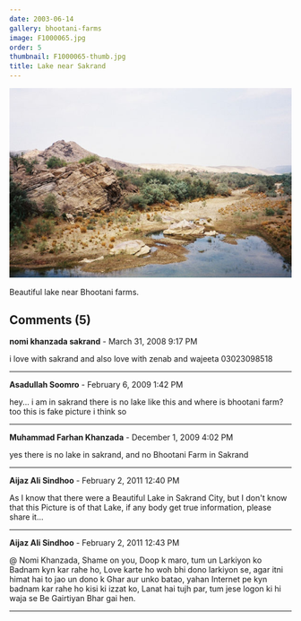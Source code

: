 ```yaml
---
date: 2003-06-14
gallery: bhootani-farms
image: F1000065.jpg
order: 5
thumbnail: F1000065-thumb.jpg
title: Lake near Sakrand
---
```


![Lake near Sakrand](./F1000065.jpg)

Beautiful lake near Bhootani farms.

<div id="comments">

## Comments (5)

**nomi khanzada sakrand** - March 31, 2008  9:17 PM

i love with sakrand and also love with zenab and wajeeta 03023098518

---

**Asadullah Soomro** - February  6, 2009  1:42 PM

hey... i am in sakrand there is no lake like this and where is bhootani farm? too this is fake picture i think so

---

**Muhammad Farhan Khanzada** - December  1, 2009  4:02 PM

yes there is no lake in sakrand, and no Bhootani Farm in Sakrand

---

**Aijaz Ali Sindhoo** - February  2, 2011 12:40 PM

As I know that there were a Beautiful Lake in Sakrand City, but I don't know that this Picture is of that Lake, if any body get true information, please share it...

---

**Aijaz Ali Sindhoo** - February  2, 2011 12:43 PM

@ Nomi Khanzada, Shame on you, Doop k maro, tum un Larkiyon ko Badnam kyn kar rahe ho, Love karte ho woh bhi dono larkiyon se, agar itni himat hai to jao un dono k Ghar aur unko batao, yahan Internet pe kyn badnam kar rahe ho kisi ki izzat ko, Lanat hai tujh par, tum jese logon ki hi waja se Be Gairtiyan Bhar gai hen.

---

</div>